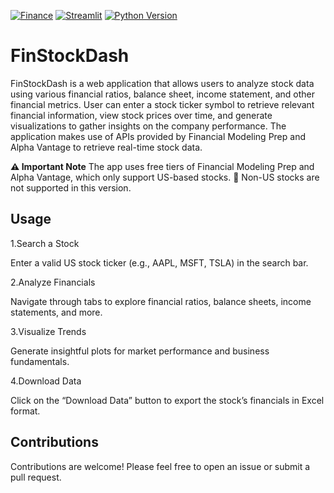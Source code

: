 [![Finance](https://img.shields.io/badge/Finance-Project-blue.svg)](https://github.com/abeltavares/financial_dashboard_app)
[![Streamlit](https://img.shields.io/badge/Made%20with-Streamlit-FF6F61.svg)](https://streamlit.io/)
[![Python Version](https://img.shields.io/badge/Python-3.10.10-blue)](https://www.python.org/downloads/)

# FinStockDash 

FinStockDash is a web application that allows users to analyze stock data using various financial ratios, balance sheet, income statement, and other financial metrics. User can enter a stock ticker symbol to retrieve relevant financial information, view stock prices over time, and generate visualizations to gather insights on the company performance. The application makes use of APIs provided by Financial Modeling Prep and Alpha Vantage to retrieve real-time stock data.

**⚠️ Important Note** 
The app uses free tiers of Financial Modeling Prep and Alpha Vantage, which only support US-based stocks.
📌 Non-US stocks are not supported in this version.


## Usage

1.Search a Stock

Enter a valid US stock ticker (e.g., AAPL, MSFT, TSLA) in the search bar.

2.Analyze Financials

Navigate through tabs to explore financial ratios, balance sheets, income statements, and more.

3.Visualize Trends

Generate insightful plots for market performance and business fundamentals.

4.Download Data

Click on the “Download Data” button to export the stock’s financials in Excel format.

## Contributions

Contributions are welcome! Please feel free to open an issue or submit a pull request.
